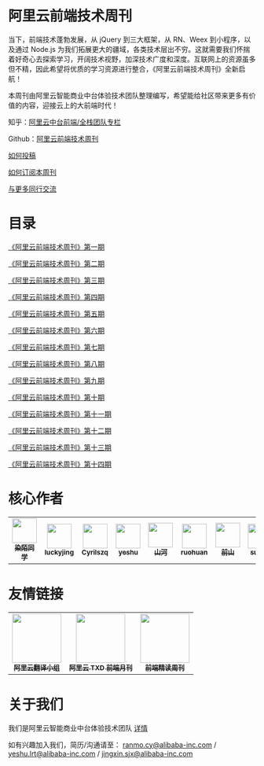 # 阿里云前端技术周刊

当下，前端技术蓬勃发展，从 jQuery 到三大框架，从 RN、Weex 到小程序，以及通过 Node.js 为我们拓展更大的疆域，各类技术层出不穷。这就需要我们怀揣着好奇心去探索学习，开阔技术视野，加深技术广度和深度。互联网上的资源虽多但不精，因此希望将优质的学习资源进行整合，《阿里云前端技术周刊》全新启航！

本周刊由阿里云智能商业中台体验技术团队整理编写，希望能给社区带来更多有价值的内容，迎接云上的大前端时代！

知乎：[阿里云中台前端/全栈团队专栏](https://zhuanlan.zhihu.com/aliyun)

Github：[阿里云前端技术周刊](https://github.com/aliyunfe/weekly)

[如何投稿](https://github.com/aliyunfe/weekly/issues/new)

[如何订阅本周刊](./subscribe.md)

[与更多同行交流](./communication.md)

# 目录

[《阿里云前端技术周刊》第一期](./weekly/《阿里云前端技术周刊》第一期.md)

[《阿里云前端技术周刊》第二期](./weekly/《阿里云前端技术周刊》第二期.md)

[《阿里云前端技术周刊》第三期](./weekly/《阿里云前端技术周刊》第三期.md)

[《阿里云前端技术周刊》第四期](./weekly/《阿里云前端技术周刊》第四期.md)

[《阿里云前端技术周刊》第五期](./weekly/《阿里云前端技术周刊》第五期.md)

[《阿里云前端技术周刊》第六期](./weekly/《阿里云前端技术周刊》第六期.md)

[《阿里云前端技术周刊》第七期](./weekly/《阿里云前端技术周刊》第七期.md)

[《阿里云前端技术周刊》第八期](./weekly/《阿里云前端技术周刊》第八期.md)

[《阿里云前端技术周刊》第九期](./weekly/《阿里云前端技术周刊》第九期.md)

[《阿里云前端技术周刊》第十期](./weekly/《阿里云前端技术周刊》第十期.md)

[《阿里云前端技术周刊》第十一期](./weekly/《阿里云前端技术周刊》第十一期.md)

[《阿里云前端技术周刊》第十二期](./weekly/《阿里云前端技术周刊》第十二期.md)

[《阿里云前端技术周刊》第十三期](./weekly/《阿里云前端技术周刊》第十三期.md)

[《阿里云前端技术周刊》第十四期 ](./weekly/《阿里云前端技术周刊》第十四期.md)

# 核心作者

<table>
  <tr>
    <td align="center">
        <a href="https://github.com/answershuto">
            <img src="https://avatars1.githubusercontent.com/u/17812136?s=400&u=cf4180567729f3fe7b3cbae7d7813fd48af21f8b&v=4" width="50px;"/><br /><sub><b>染陌同学</b></sub>
        </a>
    </td>
    <td align="center">
        <a href="https://github.com/luckyjing">
            <img src="https://avatars1.githubusercontent.com/u/7669565?s=400&v=4" width="50px;"/><br /><sub><b>luckyjing</b></sub>
        </a>
    </td>
    <td align="center">
        <a href="https://github.com/Cyrilszq">
            <img src="https://avatars0.githubusercontent.com/u/17585588?s=400&v=4" width="50px;"/><br /><sub><b>Cyrilszq</b></sub>
        </a>
    </td>
    <td align="center">
        <a href="https://github.com/xdlrt">
            <img src="https://avatars3.githubusercontent.com/u/13093537?s=400&v=4" width="50px;"/><br /><sub><b>yeshu</b></sub>
        </a>
    </td>
    <td align="center">
        <a href="https://github.com/lianmin">
            <img src="https://avatars0.githubusercontent.com/u/927118?s=400&v=4" width="50px;"/><br /><sub><b>山河</b></sub>
        </a>
    </td>
    <td align="center">
        <a href="https://github.com/ruohuan">
            <img src="https://avatars3.githubusercontent.com/u/7887063?s=400&v=4" width="50px;"/><br /><sub><b>ruohuan</b></sub>
        </a>
    </td>
    <td align="center">
        <a href="https://github.com/xiaoshan5733">
            <img src="https://avatars2.githubusercontent.com/u/854370?s=400&v=4" width="50px;"/><br /><sub><b>前山</b></sub>
        </a>
    </td>
    <td align="center">
        <a href="https://github.com/su-dan">
            <img src="https://avatars2.githubusercontent.com/u/14104060?s=400&v=4" width="50px;"/><br /><sub><b>sudan</b></sub>
        </a>
    </td>
    <td align="center">
        <a href="https://github.com/ql434">
            <img src="https://avatars1.githubusercontent.com/u/7567247?s=400&v=4" width="50px;"/><br /><sub><b>kunqian</b></sub>
        </a>
    </td>
    <td align="center">
        <a href="https://github.com/xuwenmin">
            <img src="https://avatars0.githubusercontent.com/u/3427988?s=400&v=4" width="50px;"/><br /><sub><b>亦才</b></sub>
        </a>
    </td>
    <td align="center">
        <a href="https://github.com/pianzuozj">
            <img src="https://avatars2.githubusercontent.com/u/48896524?s=400&v=4" width="50px;"/><br /><sub><b>pianzuozj</b></sub>
        </a>
    </td>
    <td align="center">
        <a href="https://github.com/fengruiabc">
            <img src="https://avatars1.githubusercontent.com/u/20036035?s=460&v=4" width="50px;"/><br /><sub><b>fengruiabc</b></sub>
        </a>
    </td>
  </tr>
</table>

# 友情链接

<table>
  <tr>
    <td align="center">
        <a href="https://github.com/dawn-plex/translate">
            <img src="https://avatars0.githubusercontent.com/u/42642444?s=200&v=4" width="100px;"/><br /><sub><b>阿里云翻译小组</b></sub>
        </a>
    </td>
    <td align="center">
        <a href="https://github.com/txd-team/monthly">
            <img src="https://avatars3.githubusercontent.com/u/35253996?s=200&v=4" width="100px;" /><br /><sub><b>阿里云 TXD 前端月刊</b></sub>
        </a>
    </td>
    <td align="center">
        <a href="https://github.com/dt-fe/weekly">
            <img src="https://avatars2.githubusercontent.com/u/26534952?s=200&v=4" width="100px;" /><br /><sub><b>前端精读周刊</b></sub>
        </a>
    </td>
  </tr>
</table>

# 关于我们

我们是阿里云智能商业中台体验技术团队 [详情](https://github.com/aliyunfe/weekly/blob/master/about.md)

如有兴趣加入我们，简历/沟通请至： ranmo.cy@alibaba-inc.com / yeshu.lrt@alibaba-inc.com / jingxin.sjx@alibaba-inc.com

